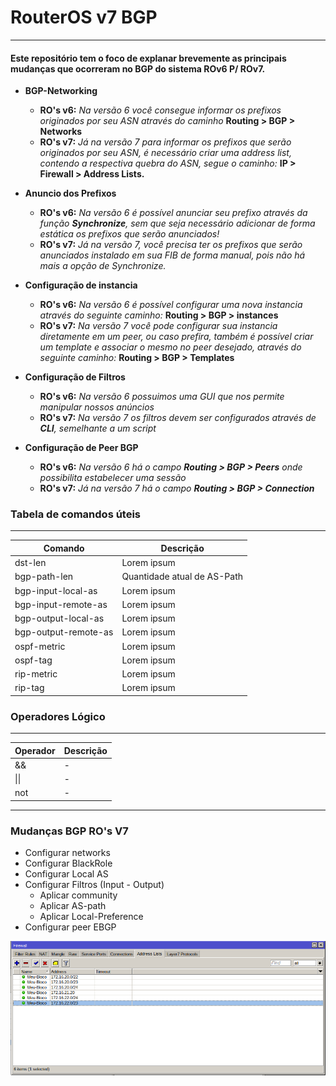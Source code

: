 # RouterOS v7 BGP
______________
#### Este repositório tem o foco de explanar brevemente as principais mudanças que ocorreram no BGP do sistema ROv6 P/ ROv7.

- **BGP-Networking**
  - **RO's v6:** *Na versão 6 você consegue informar os prefixos originados por seu ASN através do caminho* **Routing > BGP > Networks**
  - **RO's v7:** *Já na versão 7 para informar os prefixos que serão originados por seu ASN, é necessário criar uma address list, contendo a respectiva quebra do ASN, segue o caminho:* **IP > Firewall > Address Lists.**
- **Anuncio dos Prefixos**
  - **RO's v6:** *Na versão 6 é possível anunciar seu prefixo através da função __Synchronize__, sem que seja necessário adicionar de forma estática os prefixos que serão anunciados!*
  - **RO's v7:** *Já na versão 7, você precisa ter os prefixos que serão anunciados instalado em sua FIB de forma manual, pois não há mais a opção de Synchronize.*
- **Configuração de instancia**
  - **RO's v6:** *Na versão 6 é possível configurar uma nova instancia através do seguinte caminho:* **Routing > BGP > instances**
  - **RO's v7:** *Na versão 7 você pode configurar sua instancia diretamente em um peer, ou caso prefira, também é possível criar um template e associar o mesmo no peer desejado, através do seguinte caminho:* **Routing > BGP > Templates**

- **Configuração de Filtros**
  - **RO's v6:** *Na versão 6 possuimos uma GUI que nos permite manipular nossos anúncios*
  - **RO's v7:** *Na versão 7 os filtros devem ser configurados através de __CLI__, semelhante a um script*  

- **Configuração de Peer BGP**
  - **RO's v6:** *Na versão 6 há o campo __Routing > BGP > Peers__ onde possibilita estabelecer uma sessão*
  - **RO's v7:** *Já na versão 7 há o campo __Routing > BGP > Connection__*




### Tabela de comandos úteis
______________
| Comando | Descrição |
| - | - |
| dst-len | Lorem ipsum |
| bgp-path-len | Quantidade atual de AS-Path |
| bgp-input-local-as |	Lorem ipsum |
| bgp-input-remote-as	| Lorem ipsum |
| bgp-output-local-as | Lorem ipsum |
| bgp-output-remote-as	| Lorem ipsum |
| ospf-metric	| Lorem ipsum|
| ospf-tag	| Lorem ipsum |
| rip-metric	| Lorem ipsum |
| rip-tag	| Lorem ipsum |

### Operadores Lógico
__________
| Operador | Descrição |
| - | - |
| && | - |
| \|\| | - |
| not | - |



______________

### Mudanças BGP RO's V7

- Configurar networks
- Configurar BlackRole
- Configurar Local AS
- Configurar Filtros (Input - Output)
  - Aplicar community
  - Aplicar AS-path
  - Aplicar Local-Preference
- Configurar peer EBGP  


![Configurar Networks](images/AS-Networks.png)
